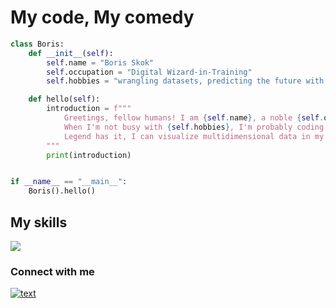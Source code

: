 # My code, My comedy

```python
class Boris:
    def __init__(self):
        self.name = "Boris Skok"
        self.occupation = "Digital Wizard-in-Training"
        self.hobbies = "wrangling datasets, predicting the future with ML models, and casually solving P=NP"

    def hello(self):
        introduction = f"""
            Greetings, fellow humans! I am {self.name}, a noble {self.occupation}.
            When I'm not busy with {self.hobbies}, I'm probably coding up a storm.
            Legend has it, I can visualize multidimensional data in my sleep.
        """
        print(introduction)


if __name__ == "__main__":
    Boris().hello()
```

## My skills
<p align="left">
  <img src="https://skillicons.dev/icons?i=py,pytorch,java,ts,spring,react,docker,postgres,git" />
</p>

### Connect with me
[![text](https://img.shields.io/badge/LinkedIn-0077B5?style=for-the-badge&logo=linkedin&logoColor=white)](https://www.linkedin.com/in/b-skok)


